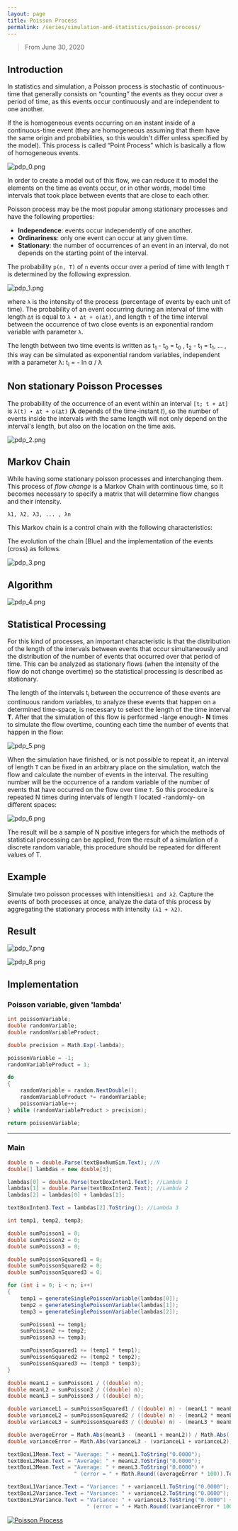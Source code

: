 ```yaml
---
layout: page
title: Poisson Process
permalink: /series/simulation-and-statistics/poisson-process/
---
```

> From June 30, 2020

## Introduction
In statistics and simulation, a Poisson process is stochastic of continuous-time that generally consists on “counting” the events as they occur over a period of time, as this events occur continuously and are independent to one another.

If the is homogeneous events occurring on an instant inside of a continuous-time event (they are homogeneous assuming that them have the same origin and probabilities, so this wouldn't differ unless specified by the model). This process is called “Point Process” which is basically a flow of homogeneous events.

![pdp_0.png](./images/pdp_0.png)

In order to create a model out of this flow, we can reduce it to model the elements on the time as events occur, or in other words, model time intervals that took place between events that are close to each other.

Poisson process may be the most popular among stationary  processes and have the following properties:

- **Independence**: events occur independently of one another.
- **Ordinariness**: only one event can occur at any given time.
- **Stationary**: the number of occurrences of an event in an interval, do not depends on the starting point of the interval.

The probability `p(n, T)` of `n` events occur over a period of time with length `T` is determined by the following expression.

![pdp_1.png](./images/pdp_1.png)

where `λ` is the intensity of the process (percentage of events by each unit of time). The probability of an event occurring during an interval of time with length `∆t` is equal to `λ ∙ ∆t + o(∆t)`, and length `t` of the time interval between the occurrence of two close events is an exponential random variable with parameter `λ`.

The length between two time events is written as t<sub>1</sub> - t<sub>0</sub> = t<sub>0</sub> , t<sub>2</sub> - t<sub>1</sub> = t<sub>1</sub>, ... , this way can be simulated as exponential random variables, independent with a parameter λ: t<sub>i</sub> = - ln α / λ

## Non stationary Poisson Processes
The probability of the occurrence of an event within an interval `[t; t + ∆t]` is `λ(t) ∙ ∆t + o(∆t)` (**λ** depends of the time-instant *t*), so the number of events inside the intervals with the same length will not only depend on the interval's length, but also on the location on the time axis.

![pdp_2.png](./images/pdp_2.png)

## Markov Chain
While having some stationary poisson processes and interchanging them. This process of *flow change* is a Markov Chain with continuous time, so it becomes necessary to specify a matrix that will determine flow changes and their intensity.

`λ1, λ2, λ3, ... , λn`

This Markov chain is a control chain with the following characteristics:

The evolution of the chain [Blue] and the implementation of the events (cross) as follows.

![pdp_3.png](./images/pdp_3.png)

## Algorithm

![pdp_4.png](./images/pdp_4.png)

## Statistical Processing
For this kind of processes, an important characteristic is that the distribution of the length of the intervals between events that occur simultaneously  and the distribution of the number of events that occurred over that period of time. This can be analyzed as stationary flows (when the intensity of the flow do not change overtime) so the statistical processing is described as stationary.

The length of the intervals t<sub>i</sub> between the occurrence of these events are continuous random variables, to analyze these events that happen on a determined time-space, is necessary to select the length of the time interval **T**. After that the simulation of this flow is performed -large enough-  **N** times to simulate the flow overtime, counting each time the number of events that happen in the flow:

![pdp_5.png](./images/pdp_5.png)

When the simulation have finished, or is not possible to repeat it, an interval of length `T` can be fixed in an arbitrary place on the simulation, watch the flow and calculate the number of events in the interval. The resulting number will be the occurrence of a random variable of the number of events that have occurred on the flow over time `T`. So this procedure is repeated N times during intervals of length `T` located -randomly- on different spaces:

![pdp_6.png](./images/pdp_6.png)

The result will be a sample of N positive integers for which the methods of statistical processing can be applied, from the result of a simulation of a discrete random variable, this procedure should be repeated for different values of T.

## Example
Simulate two poisson processes with intensities`λ1 and λ2`. 
Capture the events of both processes at once, analyze the data of this process by aggregating the stationary process with intensity `(λ1 + λ2)`.

## Result

![pdp_7.png](./images/pdp_7.png)

![pdp_8.png](./images/pdp_8.png)

## Implementation

### Poisson variable, given 'lambda'
```csharp
int poissonVariable;
double randomVariable;
double randomVariableProduct;

double precision = Math.Exp(-lambda);

poissonVariable = -1;
randomVariableProduct = 1;

do
{
    randomVariable = random.NextDouble();
    randomVariableProduct *= randomVariable;
    poissonVariable++;
} while (randomVariableProduct > precision);

return poissonVariable;
```
---

### Main
```csharp
double n = double.Parse(textBoxNumSim.Text); //N
double[] lambdas = new double[3];

lambdas[0] = double.Parse(textBoxInten1.Text); //Lambda 1
lambdas[1] = double.Parse(textBoxInten2.Text); //Lambda 2
lambdas[2] = lambdas[0] + lambdas[1];

textBoxInten3.Text = lambdas[2].ToString(); //Lambda 3

int temp1, temp2, temp3;

double sumPoisson1 = 0;
double sumPoisson2 = 0;
double sumPoisson3 = 0;

double sumPoissonSquared1 = 0;
double sumPoissonSquared2 = 0;
double sumPoissonSquared3 = 0;

for (int i = 0; i < n; i++)
{
    temp1 = generateSinglePoissonVariable(lambdas[0]);
    temp2 = generateSinglePoissonVariable(lambdas[1]);
    temp3 = generateSinglePoissonVariable(lambdas[2]);

    sumPoisson1 += temp1;
    sumPoisson2 += temp2;
    sumPoisson3 += temp3;

    sumPoissonSquared1 += (temp1 * temp1);
    sumPoissonSquared2 += (temp2 * temp2);
    sumPoissonSquared3 += (temp3 * temp3);
}

double meanL1 = sumPoisson1 / ((double) n);
double meanL2 = sumPoisson2 / ((double) n);
double meanL3 = sumPoisson3 / ((double) n);

double varianceL1 = sumPoissonSquared1 / ((double) n) - (meanL1 * meanL1);
double varianceL2 = sumPoissonSquared2 / ((double) n) - (meanL2 * meanL2);
double varianceL3 = sumPoissonSquared3 / ((double) n) - (meanL3 * meanL3);

double averageError = Math.Abs(meanL3 - (meanL1 + meanL2)) / Math.Abs((meanL1 + meanL2));
double varianceError = Math.Abs(varianceL3 - (varianceL1 + varianceL2)) / Math.Abs((varianceL1 + varianceL2));

textBoxL1Mean.Text = "Average: " + meanL1.ToString("0.0000");
textBoxL2Mean.Text = "Average: " + meanL2.ToString("0.0000");
textBoxL3Mean.Text = "Average: " + meanL3.ToString("0.0000") +
                     " (error = " + Math.Round((averageError * 100)).ToString() + "%)";

textBoxL1Variance.Text = "Variance: " + varianceL1.ToString("0.0000");
textBoxL2Variance.Text = "Variance: " + varianceL2.ToString("0.0000");
textBoxL3Variance.Text = "Variance: " + varianceL3.ToString("0.0000") +
                         " (error = " + Math.Round((varianceError * 100)).ToString() + "%)";
```

[![Poisson Process](https://github-readme-stats.vercel.app/api/pin/?username=pablinme&repo=sim-poisson-process)](https://github.com/pablinme/sim-poisson-process)

